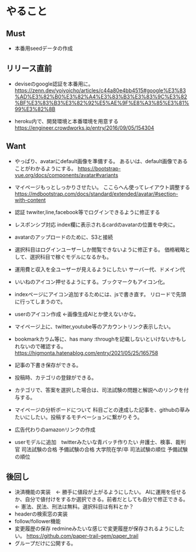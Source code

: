 # やること
## Must
- 本番用seedデータの作成

## リリース直前
- deviseのgoogle認証を本番用に。
https://zenn.dev/yoiyoicho/articles/c44a80e4bb4515#google%E3%83%AD%E3%82%B0%E3%82%A4%E3%83%B3%E3%83%9C%E3%82%BF%E3%83%B3%E3%82%92%E5%AE%9F%E8%A3%85%E3%81%99%E3%82%8B

- heroku内で、開発環境と本番環境を用意する
https://engineer.crowdworks.jp/entry/2016/09/05/154304

## Want
- やっぱり、avatarにdefault画像を準備する。
あるいは、default画像であることがわかるようにする。
https://bootstrap-vue.org/docs/components/avatar#variants

- マイページもっとしっかりさせたい。
ここらへん使ってレイアウト調整する
https://mdbootstrap.com/docs/standard/extended/avatar/#section-with-content

- 認証
twwiter,line,facebook等でログインできるように修正する

- レスポンシブ対応
index欄に表示されるcardのavatarの位置を中央に。

- avatarのアップロードのために、S3と接続

- 選択科目はログインユーザーしか閲覧できないように修正する。
価格戦略として、選択科目で稼ぐモデルになるかも。

- 運用費と収入を全ユーザーが見えるようにしたい
サーバー代、ドメイン代
- いいねのアイコン押せるようにする。ブックマークもアイコン化。

- indexページにアイコン追加するためには、jsで書き直す。
リロードで先頭に行ってしまうので。

- userのアイコン作成  ←画像生成AIとか使えないかな。

- マイページ上に、twitter,youtube等のアカウントリンク表示したい。

- bookmarkカラム等に、has many :throughを記載しないといけないかもしれないので確認する。
https://higmonta.hatenablog.com/entry/2021/05/25/165758
- 記事の下書き保存ができる。
- 投稿時、カテゴリの登録ができる。
- カテゴリで、答案を選択した場合は、司法試験の問題と解説へのリンクを付与する。
- マイページの分析ボードについて
科目ごとの達成した記事を、githubの草みたいにしたい。投稿するモチベーションに繋がりそう。

- 広告代わりのamazonリンクの作成
- userモデルに追加　twitterみたいな青バッチ作りたい
弁護士、検事、裁判官
司法試験の合格
予備試験の合格
大学院在学/卒
司法試験の順位
予備試験の順位

## 後回し
- 決済機能の実装　← 勝手に値段が上がるようにしたい。
AIに運用を任せるか、自分で値付けをするか選択できる。前者だとしても自分で修正できる。
← 憲法、民法、刑法は無料。選択科目は有料とか？
- headerの検索窓の実装
- follow/follower機能
- 変更履歴の保存
redmineみたいな感じで変更履歴が保存されるようにしたい。
https://github.com/paper-trail-gem/paper_trail
- グループだけに公開する。